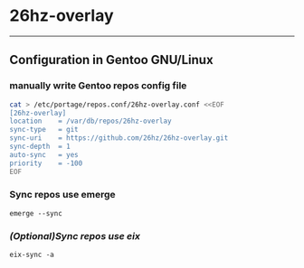 # 26hz-overlay
---
## Configuration in Gentoo GNU/Linux
### manually write Gentoo repos config file
```bash
cat > /etc/portage/repos.conf/26hz-overlay.conf <<EOF
[26hz-overlay]
location    = /var/db/repos/26hz-overlay
sync-type   = git
sync-uri    = https://github.com/26hz/26hz-overlay.git
sync-depth  = 1
auto-sync   = yes
priority    = -100
EOF
```
### Sync repos use emerge
`emerge --sync`
### *(Optional)Sync repos use eix*
`eix-sync -a`
